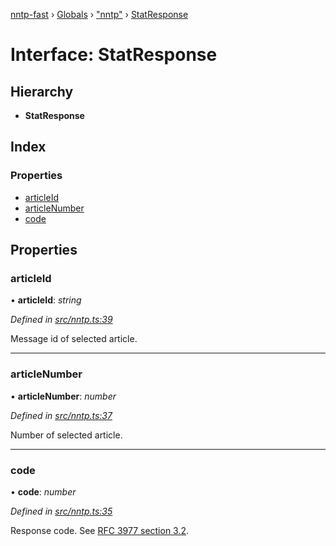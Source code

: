[nntp-fast](../README.md) › [Globals](../globals.md) › ["nntp"](../modules/_nntp_.md) › [StatResponse](_nntp_.statresponse.md)

# Interface: StatResponse

## Hierarchy

* **StatResponse**

## Index

### Properties

* [articleId](_nntp_.statresponse.md#articleid)
* [articleNumber](_nntp_.statresponse.md#articlenumber)
* [code](_nntp_.statresponse.md#code)

## Properties

###  articleId

• **articleId**: *string*

*Defined in [src/nntp.ts:39](https://github.com/DasKraken/nntp-fast/blob/08294ae/src/nntp.ts#L39)*

Message id of selected article.

___

###  articleNumber

• **articleNumber**: *number*

*Defined in [src/nntp.ts:37](https://github.com/DasKraken/nntp-fast/blob/08294ae/src/nntp.ts#L37)*

Number of selected article.

___

###  code

• **code**: *number*

*Defined in [src/nntp.ts:35](https://github.com/DasKraken/nntp-fast/blob/08294ae/src/nntp.ts#L35)*

Response code. See [RFC 3977 section 3.2](https://tools.ietf.org/html/rfc3977#section-3.2).
